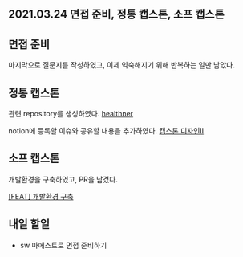 ## 2021.03.24 면접 준비, 정통 캡스톤, 소프 캡스톤

## 면접 준비

마지막으로 질문지를 작성하였고, 이제 익숙해지기 위해 반복하는 일만 남았다.

## 정통 캡스톤 

관련 repository를 생성하였다.
[healthner](https://github.com/healthner/healthner)

notion에 등록할 이슈와 공유할 내용을 추가하였다.
[캡스톤 디자인Ⅱ](https://www.notion.so/68ea6b6055af43d1b6df372be6442681)


## 소프 캡스톤

개발환경을 구축하였고, PR을 남겼다.

[[FEAT] 개발환경 구축](https://github.com/SKHUED-IN/skhuedin/pulls)


## 내일 할일
 - sw 마에스트로 면접 준비하기